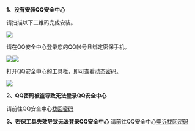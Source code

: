 **1、没有安装QQ安全中心**

请扫描以下二维码完成安装。

![](http://imgcache.tce.fsphere.cn/image/mc.qcloudimg.com/static/img/b0fc2ebd967ffabc4f9f10eefb28dc38/123.png)

请在QQ安全中心登录您的QQ帐号且绑定密保手机。

![](http://imgcache.tce.fsphere.cn/image/mc.qcloudimg.com/static/img/198b616b65fbfb7167a9da1ced335336/456.jpg)![](http://imgcache.tce.fsphere.cn/image/mc.qcloudimg.com/static/img/186fc57495ac79f2c94c4dfc8ed7b1b7/img567229228eae5.jpg)

打开QQ安全中心的工具栏，即可查看动态密码。

![](http://imgcache.tce.fsphere.cn/image/mc.qcloudimg.com/static/img/ef8bc594f489abbab1c754b94da8b8d6/789.png)

**2、QQ密码被盗导致无法登录QQ安全中心**

请前往QQ安全中心[找回密码](https://aq.qq.com/cn2/findpsw/pc/pc_find_pwd_input_account)



**3、密保工具失效导致无法登录QQ安全中心**
​
请前往QQ安全中心[申诉找回密码](https://aq.qq.com/cn2/appeal/appeal_index)

